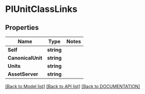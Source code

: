 # PIUnitClassLinks

## Properties
Name | Type | Notes
------------ | ------------- | -------------
**Self** | **string**
**CanonicalUnit** | **string**
**Units** | **string**
**AssetServer** | **string**

[[Back to Model list]](../../DOCUMENTATION.md#documentation-for-models) [[Back to API list]](../../DOCUMENTATION.md#documentation-for-api-endpoints) [[Back to DOCUMENTATION]](../../DOCUMENTATION.md)

